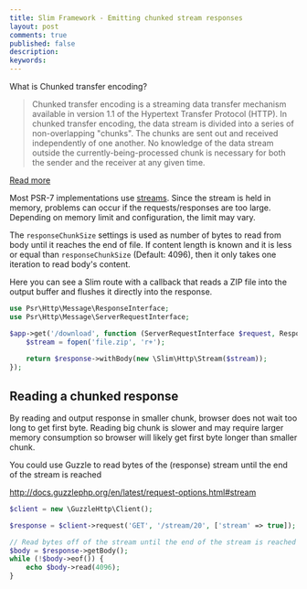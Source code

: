 ```yaml
---
title: Slim Framework - Emitting chunked stream responses
layout: post
comments: true
published: false
description: 
keywords: 
---
```


What is Chunked transfer encoding?

> Chunked transfer encoding is a streaming data transfer mechanism available in version 1.1 of the 
> Hypertext Transfer Protocol (HTTP). In chunked transfer encoding, 
> the data stream is divided into a series of non-overlapping "chunks". 
> The chunks are sent out and received independently of one another. 
> No knowledge of the data stream outside the currently-being-processed 
> chunk is necessary for both the sender and the receiver at any given time.

[Read more](https://en.wikipedia.org/wiki/Chunked_transfer_encoding)

Most PSR-7 implementations use [streams](http://php.net/manual/en/book.stream.php). 
Since the stream is held in memory, problems can occur if the requests/responses are too large. 
Depending on memory limit and configuration, the limit may vary.

The `responseChunkSize` settings is used as number of bytes to read from body until it reaches the end of file.
If content length is known and it is less or equal than `responseChunkSize` (Default: 4096), 
then it only takes one iteration to read body's content.

Here you can see a Slim route with a callback that reads a ZIP file into the output buffer and flushes it directly into the response.

```php
use Psr\Http\Message\ResponseInterface;
use Psr\Http\Message\ServerRequestInterface;

$app->get('/download', function (ServerRequestInterface $request, ResponseInterface $response) {
    $stream = fopen('file.zip', 'r+');
    
    return $response->withBody(new \Slim\Http\Stream($stream));
});
```

## Reading a chunked response

By reading and output response in smaller chunk, browser does not wait too long to get first byte. Reading big chunk is slower and may require larger memory consumption so browser will likely get first byte longer than smaller chunk.

You could use Guzzle to read bytes of the (response) stream until the end of the stream is reached

http://docs.guzzlephp.org/en/latest/request-options.html#stream

```php
$client = new \GuzzleHttp\Client();

$response = $client->request('GET', '/stream/20', ['stream' => true]);

// Read bytes off of the stream until the end of the stream is reached
$body = $response->getBody();
while (!$body->eof()) {
    echo $body->read(4096);
}
```